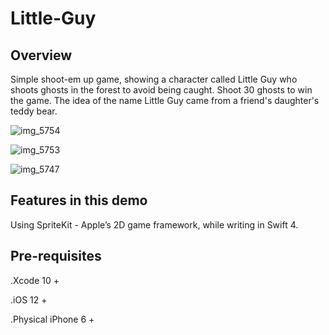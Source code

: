 # Little-Guy

## Overview

Simple shoot-em up game, showing a character called Little Guy who shoots ghosts in the forest to avoid being caught. Shoot 30 ghosts to win the game. The idea of the name Little Guy came from a friend's daughter's teddy bear.


![img_5754](https://user-images.githubusercontent.com/36542195/50828106-506e1a00-1338-11e9-9c27-5d1110349ab3.jpg)

![img_5753](https://user-images.githubusercontent.com/36542195/50827977-f3726400-1337-11e9-813d-469fd6b926c2.PNG)

![img_5747](https://user-images.githubusercontent.com/36542195/50828151-77c4e700-1338-11e9-8ae0-54d0d012bc9e.PNG)



## Features in this demo

Using SpriteKit - Apple’s 2D game framework, while writing in Swift 4.

## Pre-requisites

.Xcode 10 +

.iOS 12 +

.Physical iPhone 6 +


